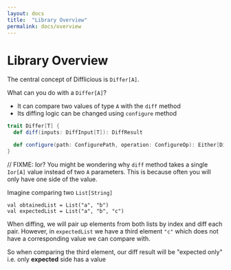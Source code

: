 ```yaml
---
layout: docs
title:  "Library Overview"
permalink: docs/overview
---
```


# Library Overview

The central concept of Difflicious is `Differ[A]`.

What can you do with a `Differ[A]`?

- It can compare two values of type `A` with the `diff` method
- Its diffing logic can be changed using `configure` method

```scala
trait Differ[T] {
  def diff(inputs: DiffInput[T]): DiffResult

  def configure(path: ConfigurePath, operation: ConfigureOp): Either[DifferUpdateError, Differ[T]]
}
```

// FIXME: Ior?
You might be wondering why `diff` method takes a single `Ior[A]` value instead of two `A` parameters. 
This is because often you will only have one side of the value. 

Imagine comparing two `List[String]`

```
val obtainedList = List("a", "b")
val expectedList = List("a", "b", "c")
```

When diffing, we will pair up elements from both lists by index and diff each pair. 
However, in `expectedList` we have a third element `"c"` which does not have a corresponding value we can compare with.

So when comparing the third element, our diff result will be "expected only" i.e. only **expected** side has a value
